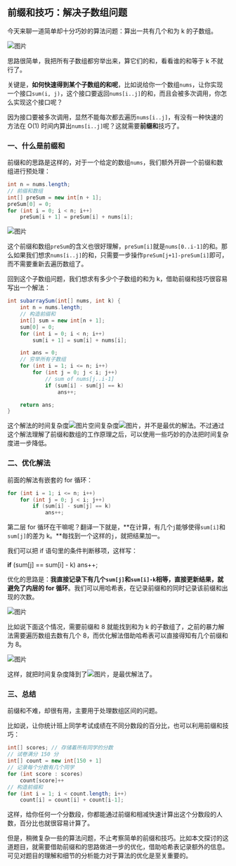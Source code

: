 ## 前缀和技巧：解决子数组问题

今天来聊一道简单却十分巧妙的算法问题：算出一共有几个和为 k 的子数组。

![图片](http://gitlab.wsh-study.com/xp-study/LeeteCode/-/blob/master/前缀和与差分数组/images/前缀和技巧/1.jpg)

思路很简单，我把所有子数组都穷举出来，算它们的和，看看谁的和等于 k 不就行了。

关键是，**如何快速得到某个子数组的和呢**，比如说给你一个数组`nums`，让你实现一个接口`sum(i, j)`，这个接口要返回`nums[i..j]`的和，而且会被多次调用，你怎么实现这个接口呢？

因为接口要被多次调用，显然不能每次都去遍历`nums[i..j]`，有没有一种快速的方法在 O(1) 时间内算出`nums[i..j]`呢？这就需要**前缀和**技巧了。

### 一、什么是前缀和

前缀和的思路是这样的，对于一个给定的数组`nums`，我们额外开辟一个前缀和数组进行预处理：

```java
int n = nums.length;
// 前缀和数组
int[] preSum = new int[n + 1];
preSum[0] = 0;
for (int i = 0; i < n; i++)
    preSum[i + 1] = preSum[i] + nums[i];
```

![图片](http://gitlab.wsh-study.com/xp-study/LeeteCode/-/blob/master/前缀和与差分数组/images/前缀和技巧/2.jpg)

这个前缀和数组`preSum`的含义也很好理解，`preSum[i]`就是`nums[0..i-1]`的和。那么如果我们想求`nums[i..j]`的和，只需要一步操作`preSum[j+1]-preSum[i]`即可，而不需要重新去遍历数组了。

回到这个子数组问题，我们想求有多少个子数组的和为 k，借助前缀和技巧很容易写出一个解法：

```java
int subarraySum(int[] nums, int k) {
    int n = nums.length;
    // 构造前缀和
    int[] sum = new int[n + 1];
    sum[0] = 0; 
    for (int i = 0; i < n; i++)
        sum[i + 1] = sum[i] + nums[i];

    int ans = 0;
    // 穷举所有子数组
    for (int i = 1; i <= n; i++)
        for (int j = 0; j < i; j++)
            // sum of nums[j..i-1]
            if (sum[i] - sum[j] == k)
                ans++;

    return ans;
}
```

这个解法的时间复杂度![图片](http://gitlab.wsh-study.com/xp-study/LeeteCode/-/blob/master/前缀和与差分数组/images/前缀和技巧/6.jpg)空间复杂度![图片](http://gitlab.wsh-study.com/xp-study/LeeteCode/-/blob/master/前缀和与差分数组/images/前缀和技巧/7.jpg)，并不是最优的解法。不过通过这个解法理解了前缀和数组的工作原理之后，可以使用一些巧妙的办法把时间复杂度进一步降低。

### 二、优化解法

前面的解法有嵌套的 for 循环：

```java
for (int i = 1; i <= n; i++)
    for (int j = 0; j < i; j++)
        if (sum[i] - sum[j] == k)
            ans++;
```

第二层 for 循环在干嘛呢？翻译一下就是，**在计算，有几个`j`能够使得`sum[i]`和`sum[j]`的差为 k。**毎找到一个这样的`j`，就把结果加一。

我们可以把 if 语句里的条件判断移项，这样写：

**if** (sum[j] == sum[i] - k)
  ans++;

优化的思路是：**我直接记录下有几个`sum[j]`和`sum[i]-k`相等，直接更新结果，就避免了内层的 for 循环**。我们可以用哈希表，在记录前缀和的同时记录该前缀和出现的次数。

![图片](http://gitlab.wsh-study.com/xp-study/LeeteCode/-/blob/master/前缀和与差分数组/images/前缀和技巧/3.jpg)

比如说下面这个情况，需要前缀和 8 就能找到和为 k 的子数组了，之前的暴力解法需要遍历数组去数有几个 8，而优化解法借助哈希表可以直接得知有几个前缀和为 8。

![图片](http://gitlab.wsh-study.com/xp-study/LeeteCode/-/blob/master/前缀和与差分数组/images/前缀和技巧/4.jpg)

这样，就把时间复杂度降到了![图片](http://gitlab.wsh-study.com/xp-study/LeeteCode/-/blob/master/前缀和与差分数组/images/前缀和技巧/5.jpg)，是最优解法了。

### 三、总结

前缀和不难，却很有用，主要用于处理数组区间的问题。

比如说，让你统计班上同学考试成绩在不同分数段的百分比，也可以利用前缀和技巧：

```java
int[] scores; // 存储着所有同学的分数
// 试卷满分 150 分
int[] count = new int[150 + 1]
// 记录每个分数有几个同学
for (int score : scores)
    count[score]++
// 构造前缀和
for (int i = 1; i < count.length; i++)
    count[i] = count[i] + count[i-1];
```

这样，给你任何一个分数段，你都能通过前缀和相减快速计算出这个分数段的人数，百分比也就很容易计算了。

但是，稍微复杂一些的算法问题，不止考察简单的前缀和技巧。比如本文探讨的这道题目，就需要借助前缀和的思路做进一步的优化，借助哈希表记录额外的信息。可见对题目的理解和细节的分析能力对于算法的优化是至关重要的。
